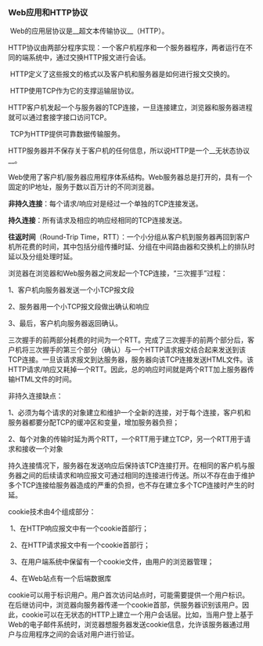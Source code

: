 ### Web应用和HTTP协议

​	Web的应用层协议是__超文本传输协议__（HTTP）。

​	HTTP协议由两部分程序实现：一个客户机程序和一个服务器程序，两者运行在不同的端系统中，通过交换HTTP报文进行会话。

​	HTTP定义了这些报文的格式以及客户机和服务器是如何进行报文交换的。

​	HTTP使用TCP作为它的支撑运输层协议。

​	HTTP客户机发起一个与服务器的TCP连接，一旦连接建立，浏览器和服务器进程就可以通过套接字接口访问TCP。

​	TCP为HTTP提供可靠数据传输服务。

​	HTTP服务器并不保存关于客户机的任何信息，所以说HTTP是一个__无状态协议__。

​	Web使用了客户机/服务器应用程序体系结构。Web服务器总是打开的，具有一个固定的IP地址，服务于数以百万计的不同浏览器。



__非持久连接__：每个请求/响应对是经过一个单独的TCP连接发送。

__持久连接__：所有请求及相应的响应经相同的TCP连接发送。

__往返时间__（Round-Trip Time，RTT）：一个小分组从客户机到服务器再回到客户机所花费的时间，其中包括分组传播时延、分组在中间路由器和交换机上的排队时延以及分组处理时延。

浏览器在浏览器和Web服务器之间发起一个TCP连接，“三次握手”过程：

1、客户机向服务器发送一个小TCP报文段

2、服务器用一个小TCP报文段做出确认和响应

3、最后，客户机向服务器返回确认。

三次握手的前两部分耗费的时间为一个RTT。完成了三次握手的前两个部分后，客户机将三次握手的第三个部分（确认）与一个HTTP请求报文结合起来发送到该TCP连接。一旦该请求报文到达服务器，服务器向该TCP连接发送HTML文件。该HTTP请求/响应又耗掉一个RTT。因此，总的响应时间就是两个RTT加上服务器传输HTML文件的时间。

非持久连接缺点：

​	1、必须为每个请求的对象建立和维护一个全新的连接，对于每个连接，客户机和服务器都要分配TCP的缓冲区和变量，增加服务器负担；

​	2、每个对象的传输时延为两个RTT，一个RTT用于建立TCP，另一个RTT用于请求和接收一个对象

持久连接情况下，服务器在发送响应后保持该TCP连接打开。在相同的客户机与服务器之间的后续请求和响应报文可通过相同的连接进行传送。所以不存在由于维护多个TCP连接给服务器造成的严重的负担，也不存在建立多个TCP连接时产生的时延。



cookie技术由4个组成部分：

​	1、在HTTP响应报文中有一个cookie首部行；

​	2、在HTTP请求报文中有一个cookie首部行；

​	3、在用户端系统中保留有一个cookie文件，由用户的浏览器管理；

​	4、在Web站点有一个后端数据库

cookie可以用于标识用户。用户首次访问站点时，可能需要提供一个用户标识。在后继访问中，浏览器向服务器传递一个cookie首部，供服务器识别该用户。因此，cookie可以在无状态的HTTP上建立一个用户会话层。比如，当用户登上基于Web的电子邮件系统时，浏览器想服务器发送cookie信息，允许该服务器通过用户与应用程序之间的会话对用户进行验证。